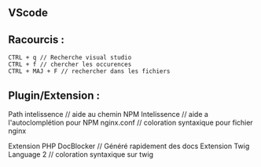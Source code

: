 ## VScode



## Racourcis :

    CTRL + q // Recherche visual studio
    CTRL + f // chercher les occurences
    CTRL + MAJ + F // rechercher dans les fichiers

## Plugin/Extension :

Path intelissence // aide au chemin
NPM Intelissence // aide a l'autoclomplétion pour NPM
nginx.conf // coloration syntaxique pour fichier nginx

Extension PHP DocBlocker // Généré rapidement des docs
Extension Twig Language 2 // coloration syntaxique sur twig
